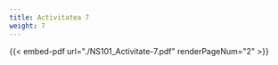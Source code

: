```yaml
---
title: Activitatea 7
weight: 7
---
```



{{< embed-pdf url="./NS101_Activitate-7.pdf" renderPageNum="2" >}}


